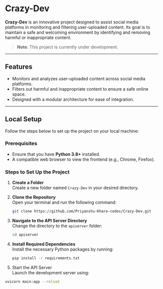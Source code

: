 # Crazy-Dev

**Crazy-Dev** is an innovative project designed to assist social media platforms in monitoring and filtering user-uploaded content. Its goal is to maintain a safe and welcoming environment by identifying and removing harmful or inappropriate content.

> **Note**: This project is currently under development.

---

## Features

- Monitors and analyzes user-uploaded content across social media platforms.
- Filters out harmful and inappropriate content to ensure a safe online space.
- Designed with a modular architecture for ease of integration.

---

## Local Setup

Follow the steps below to set up the project on your local machine:

### Prerequisites
- Ensure that you have **Python 3.8+** installed.
- A compatible web browser to view the frontend (e.g., Chrome, Firefox).

### Steps to Set Up the Project

1. **Create a Folder**  
   Create a new folder named `Crazy-Dev` in your desired directory.

2. **Clone the Repository**  
   Open your terminal and run the following command:  
   ```bash
   git clone https://github.com/Priyanshu-Khare-codes/Crazy-Dev.git

3. **Navigate to the API Server Directory**  
   Change the directory to the `apiserver` folder:  
   ```bash
   cd apiserver

4. **Install Required Dependencies**  
   Install the necessary Python packages by running:  
   ```bash
   pip install -r requirements.txt

5. Start the API Server  
  Launch the development server using:  
  ```bash
  uvicorn main:app --reload

